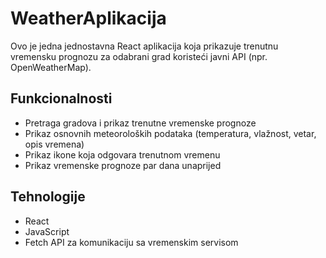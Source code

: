 # WeatherAplikacija

Ovo je jedna jednostavna React aplikacija koja prikazuje trenutnu vremensku prognozu za odabrani grad koristeći javni API (npr. OpenWeatherMap).

## Funkcionalnosti
- Pretraga gradova i prikaz trenutne vremenske prognoze
- Prikaz osnovnih meteoroloških podataka (temperatura, vlažnost, vetar, opis vremena)
- Prikaz ikone koja odgovara trenutnom vremenu
- Prikaz vremenske prognoze par dana unaprijed

## Tehnologije
- React
- JavaScript
- Fetch API za komunikaciju sa vremenskim servisom
